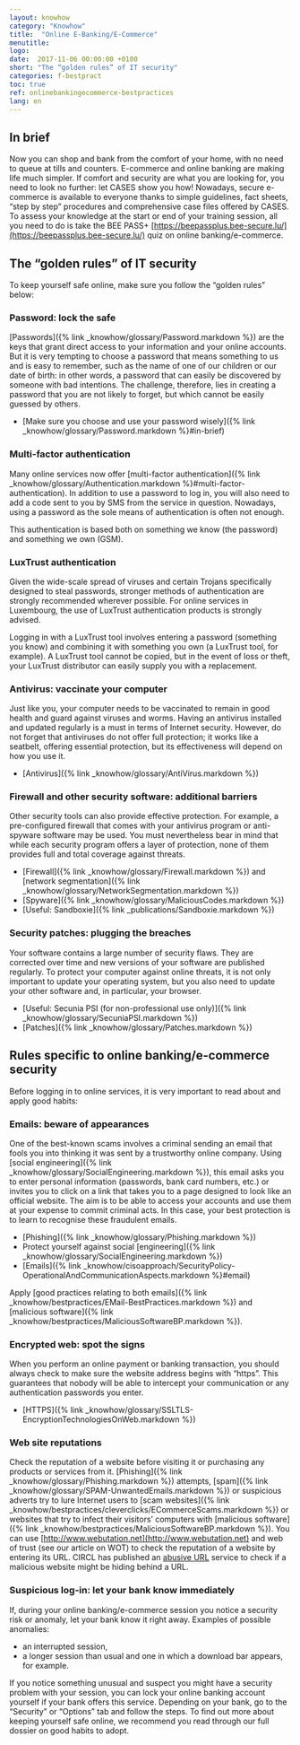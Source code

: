 ```yaml
---
layout: knowhow
category: "Knowhow"
title:  "Online E-Banking/E-Commerce"
menutitle:
logo:
date:  2017-11-06 00:00:00 +0100
short: "The “golden rules” of IT security"
categories: f-bestpract
toc: true
ref: onlinebankingecommerce-bestpractices
lang: en
---
```

## In brief
Now you can shop and bank from the comfort of your home, with no need to queue at tills and counters. E-commerce and online banking are making life much simpler. If comfort and security are what you are looking for, you need to look no further: let CASES show you how! Nowadays, secure e-commerce is available to everyone thanks to simple guidelines, fact sheets, “step by step” procedures and comprehensive case files offered by CASES. To assess your knowledge at the start or end of your training session, all you need to do is take the BEE PASS+ [https://beepassplus.bee-secure.lu/](https://beepassplus.bee-secure.lu/) quiz on online banking/e-commerce.

## The “golden rules” of IT security

To keep yourself safe online, make sure you follow the “golden rules” below:

### Password: lock the safe
[Passwords]({% link _knowhow/glossary/Password.markdown %}) are the keys that grant direct access to your information and your online accounts. But it is very tempting to choose a password that means something to us and is easy to remember, such as the name of one of our children or our date of birth: in other words, a password that can easily be discovered by someone with bad intentions. The challenge, therefore, lies in creating a password that you are not likely to forget, but which cannot be easily guessed by others.

* [Make sure you choose and use your password wisely]({% link _knowhow/glossary/Password.markdown %}#in-brief)

### Multi-factor authentication
Many online services now offer [multi-factor authentication]({% link _knowhow/glossary/Authentication.markdown %}#multi-factor-authentication). In addition to use a password to log in, you will also need to add a code sent to you by SMS from the service in question. Nowadays, using a password as the sole means of authentication is often not enough.

This authentication is based both on something we know (the password) and something we own (GSM).

### LuxTrust authentication
Given the wide-scale spread of viruses and certain Trojans specifically designed to steal passwords, stronger methods of authentication are strongly recommended wherever possible. For online services in Luxembourg, the use of LuxTrust authentication products is strongly advised.

Logging in with a LuxTrust tool involves entering a password (something you know) and combining it with something you own (a LuxTrust tool, for example). A LuxTrust tool cannot be copied, but in the event of loss or theft, your LuxTrust distributor can easily supply you with a replacement.

### Antivirus: vaccinate your computer
Just like you, your computer needs to be vaccinated to remain in good health and guard against viruses and worms. Having an antivirus installed and updated regularly is a must in terms of Internet security. However, do not forget that antiviruses do not offer full protection; it works like a seatbelt, offering essential protection, but its effectiveness will depend on how you use it.

* [Antivirus]({% link _knowhow/glossary/AntiVirus.markdown %})

### Firewall and other security software: additional barriers
Other security tools can also provide effective protection. For example, a pre-configured firewall that comes with your antivirus program or anti-spyware software may be used. You must nevertheless bear in mind that while each security program offers a layer of protection, none of them provides full and total coverage against threats.

* [Firewall]({% link _knowhow/glossary/Firewall.markdown %}) and [network segmentation]({% link _knowhow/glossary/NetworkSegmentation.markdown %})
* [Spyware]({% link _knowhow/glossary/MaliciousCodes.markdown %})
* [Useful: Sandboxie]({% link _publications/Sandboxie.markdown %})

### Security patches: plugging the breaches
Your software contains a large number of security flaws. They are corrected over time and new versions of your software are published regularly. To protect your computer against online threats, it is not only important to update your operating system, but you also need to update your other software and, in particular, your browser.

* [Useful: Secunia PSI (for non-professional use only)]({% link _knowhow/glossary/SecuniaPSI.markdown %})
* [Patches]({% link _knowhow/glossary/Patches.markdown %})

## Rules specific to online banking/e-commerce security
Before logging in to online services, it is very important to read about and apply good habits:

### Emails: beware of appearances
One of the best-known scams involves a criminal sending an email that fools you into thinking it was sent by a trustworthy online company. Using [social engineering]({% link _knowhow/glossary/SocialEngineering.markdown %}), this email asks you to enter personal information (passwords, bank card numbers, etc.) or invites you to click on a link that takes you to a page designed to look like an official website. The aim is to be able to access your accounts and use them at your expense to commit criminal acts. In this case, your best protection is to learn to recognise these fraudulent emails.

* [Phishing]({% link _knowhow/glossary/Phishing.markdown %})
* Protect yourself against social [engineering]({% link _knowhow/glossary/SocialEngineering.markdown %})
* [Emails]({% link _knowhow/cisoapproach/SecurityPolicy-OperationalAndCommunicationAspects.markdown %}#email)

Apply [good practices relating to both emails]({% link _knowhow/bestpractices/EMail-BestPractices.markdown %}) and [malicious software]({% link _knowhow/bestpractices/MaliciousSoftwareBP.markdown %}).

### Encrypted web: spot the signs
When you perform an online payment or banking transaction, you should always check to make sure the website address begins with “https”. This guarantees that nobody will be able to intercept your communication or any authentication passwords you enter.

* [HTTPS]({% link _knowhow/glossary/SSLTLS-EncryptionTechnologiesOnWeb.markdown %})

### Web site reputations
Check the reputation of a website before visiting it or purchasing any products or services from it. [Phishing]({% link _knowhow/glossary/Phishing.markdown %}) attempts, [spam]({% link _knowhow/glossary/SPAM-UnwantedEmails.markdown %}) or suspicious adverts try to lure Internet users to [scam websites]({% link _knowhow/bestpractices/cleverclicks/ECommerceScams.markdown %}) or websites that try to infect their visitors’ computers with [malicious software]({% link _knowhow/bestpractices/MaliciousSoftwareBP.markdown %}). You can use [http://www.webutation.net](http://www.webutation.net) and web of trust (see our article on WOT) to check the reputation of a website by entering its URL. CIRCL has published an [abusive URL](https://www.circl.lu/services/urlabuse/) service to check if a malicious website might be hiding behind a URL.

### Suspicious log-in: let your bank know immediately
If, during your online banking/e-commerce session you notice a security risk or anomaly, let your bank know it right away. Examples of possible anomalies:

* an interrupted session,
* a longer session than usual and one in which a download bar appears, for example.

If you notice something unusual and suspect you might have a security problem with your session, you can lock your online banking account yourself if your bank offers this service. Depending on your bank, go to the “Security” or “Options” tab and follow the steps. To find out more about keeping yourself safe online, we recommend you read through our full dossier on good habits to adopt.
